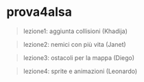 # prova4alsa

>lezione1: aggiunta collisioni (Khadija)

>lezione2: nemici con più vita (Janet)

>lezione3: ostacoli per la mappa (Diego)

>lezione4: sprite e animazioni (Leonardo)
